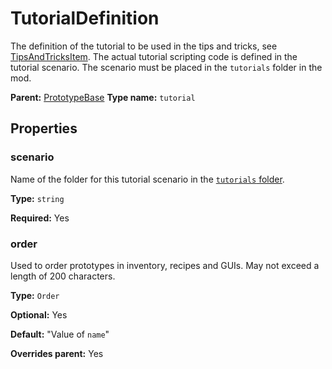 # TutorialDefinition

The definition of the tutorial to be used in the tips and tricks, see [TipsAndTricksItem](prototype:TipsAndTricksItem). The actual tutorial scripting code is defined in the tutorial scenario. The scenario must be placed in the `tutorials` folder in the mod.

**Parent:** [PrototypeBase](PrototypeBase.md)
**Type name:** `tutorial`

## Properties

### scenario

Name of the folder for this tutorial scenario in the [`tutorials` folder](runtime:mod-structure).

**Type:** `string`

**Required:** Yes

### order

Used to order prototypes in inventory, recipes and GUIs. May not exceed a length of 200 characters.

**Type:** `Order`

**Optional:** Yes

**Default:** "Value of `name`"

**Overrides parent:** Yes

